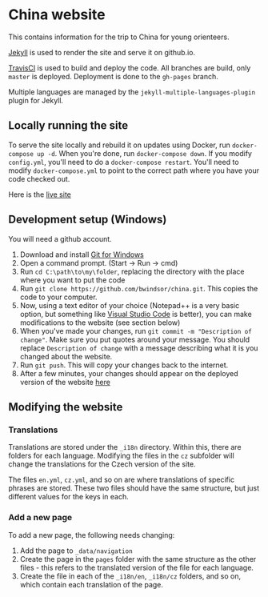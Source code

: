 # China website

This contains information for the trip to China for young orienteers.

[Jekyll](https://jekyllrb.com/) is used to render the site and serve it on github.io.

[TravisCI](https://travis-ci.org/) is used to build and deploy the code. All branches are build, only `master` is deployed. Deployment is done to the `gh-pages` branch.

Multiple languages are managed by the `jekyll-multiple-languages-plugin` plugin for Jekyll.

## Locally running the site
To serve the site locally and rebuild it on updates using Docker, run `docker-compose up -d`. When you're done, run `docker-compose down`. If you modify `config.yml`, you'll need to do a `docker-compose restart`. You'll need to modify `docker-compose.yml` to point to the correct path where you have your code checked out.

Here is the [live site](https://bwindsor.github.io/china)


## Development setup (Windows)
You will need a github account.

1. Download and install [Git for Windows](https://git-scm.com/download/win)
2. Open a command prompt. (Start -> Run -> cmd)
3. Run `cd C:\path\to\my\folder`, replacing the directory with the place where you want to put the code
4. Run `git clone https://github.com/bwindsor/china.git`. This copies the code to your computer.
5. Now, using a text editor of your choice (Notepad++ is a very basic option, but something like [Visual Studio Code](https://code.visualstudio.com/) is better), you can make modifications to the website (see section below)
6. When you've made your changes, run `git commit -m "Description of change"`. Make sure you put quotes around your message. You should replace `Description of change` with a message describing what it is you changed about the website.
7. Run `git push`. This will copy your changes back to the internet.
8. After a few minutes, your changes should appear on the deployed version of the website [here](https://bwindsor.github.io/china)

## Modifying the website
### Translations
Translations are stored under the `_i18n` directory. Within this, there are folders for each language. Modifying the files in the `cz` subfolder will change the translations for the Czech version of the site.

The files `en.yml`, `cz.yml`, and so on are where translations of specific phrases are stored. These two files should have the same structure, but just different values for the keys in each.

### Add a new page
To add a new page, the following needs changing:
1. Add the page to `_data/navigation`
2. Create the page in the `pages` folder with the same structure as the other files - this refers to the translated version of the file for each language.
3. Create the file in each of the `_i18n/en`, `_i18n/cz` folders, and so on, which contain each translation of the page.
